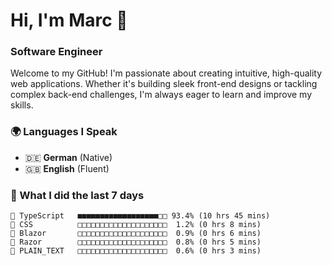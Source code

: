 # Hi, I'm Marc 👋 
### Software Engineer

Welcome to my GitHub! I'm passionate about creating intuitive, high-quality web applications. Whether it's building sleek front-end designs or tackling complex back-end challenges, I'm always eager to learn and improve my skills.  

### 🌍 Languages I Speak  
- 🇩🇪 **German** (Native)  
- 🇬🇧 **English** (Fluent)

### 🤯 What I did the last 7 days

```
🔷 TypeScript   ■■■■■■■■■■■■■■■■■■□□ 93.4% (10 hrs 45 mins)
🎨 CSS          □□□□□□□□□□□□□□□□□□□□  1.2% (0 hrs 8 mins)
📄 Blazor       □□□□□□□□□□□□□□□□□□□□  0.9% (0 hrs 6 mins)
📄 Razor        □□□□□□□□□□□□□□□□□□□□  0.8% (0 hrs 5 mins)
📄 PLAIN_TEXT   □□□□□□□□□□□□□□□□□□□□  0.6% (0 hrs 3 mins)
```